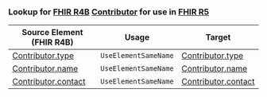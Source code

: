 ### Lookup for [FHIR R4B](https://hl7.org/fhir/R4B/) [Contributor](https://hl7.org/fhir/R4B/Contributor.html) for use in [FHIR R5](https://hl7.org/fhir/R5/)

| Source Element (FHIR R4B) | Usage | Target |
| -------------- | ----- | ------ |
| [Contributor.type](https://hl7.org/fhir/R4B/Contributor.html#resource) | `UseElementSameName` | [Contributor.type](https://hl7.org/fhir/R5/Contributor.html#resource) |
| [Contributor.name](https://hl7.org/fhir/R4B/Contributor.html#resource) | `UseElementSameName` | [Contributor.name](https://hl7.org/fhir/R5/Contributor.html#resource) |
| [Contributor.contact](https://hl7.org/fhir/R4B/Contributor.html#resource) | `UseElementSameName` | [Contributor.contact](https://hl7.org/fhir/R5/Contributor.html#resource) |
